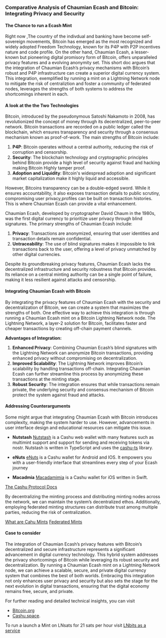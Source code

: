 ### Comparative Analysis of Chaumian Ecash and Bitcoin: Integrating Privacy and Security

#### The Chance to run a Ecash Mint

Right now ,The country of the indivdual and banking have become self-sovereign movements, Bitcoin has emerged as the most recognized and widely adopted Freedom Technology, known for its P4P with P2P incentives nature and code profile. On the other hand, Chaumian Ecash, a lesser-known but pioneering digital promisory form of Bitcoin, offers unparalleled privacy features and a evolving anonymity set. This short doc argues that the integration of Chaumian Ecash’s privacy mechanisms with Bitcoin’s robust and P4P infrastructure can create a superior digital currency system. This integration, exemplified by running a mint on a Lightning Network node to mitigate the risk of centraliztion and foster a community of federated nodes, leverages the strengths of both systems to address the shortcomings inherent in each. 

#### A look at the the Two Technologies

Bitcoin, introduced by the pseudonymous Satoshi Nakamoto in 2008, has revolutionized the concept of money through its decentralized, peer-to-peer network. Bitcoin transactions are recorded on a public ledger called the blockchain, which ensures transparency and security through a consensus mechanism known as proof-of-work. The main strengths of Bitcoin include:
1. **P4P**: Bitcoin operates without a central authority, reducing the risk of corruption and censorship.
2. **Security**: The blockchain technology and cryptographic principles behind Bitcoin provide a high level of security against fraud and hacking making Bitcoin Highly tamper proof.
3. **Adoption and Liquidity**: Bitcoin's widespread adoption and significant market capitalization make it highly liquid and accessible.

However, Bitcoins transparency can be a double-edged sword. While it ensures accountability, it also exposes transaction details to public scrutiny, compromising user privacy,profiles can be built on transaction histories. This is where Chaumian Ecash can provide a vital enhancement.

Chaumian Ecash, developed by cryptographer David Chaum in the 1980s, was the first digital currency to prioritize user privacy through blind signatures. The primary strengths of Chaumian Ecash include:
1. **Privacy**: Transactions are anonymized, ensuring that user identities and transaction details remain confidential.
2. **Untraceability**: The use of blind signatures makes it impossible to link transactions back to the user, offering a level of privacy unmatched by other digital currencies.

Despite its groundbreaking privacy features, Chaumian Ecash lacks the decentralized infrastructure and security robustness that Bitcoin provides. Its reliance on a central minting authority can be a single point of failure, making it less resilient against attacks and censorship.

#### Integrating Chaumian Ecash with Bitcoin

By integrating the privacy features of Chaumian Ecash with the security and decentralization of Bitcoin, we can create a system that maximizes the strengths of both. One effective way to achieve this integration is through running a Chaumian Ecash mint on a Bitcoin Lightning Network node. The Lightning Network, a layer-2 solution for Bitcoin, facilitates faster and cheaper transactions by creating off-chain payment channels.

**Advantages of Integration:**

1. **Enhanced Privacy**: Combining Chaumian Ecash’s blind signatures with the Lightning Network can anonymize Bitcoin transactions, providing enhanced privacy without compromising on decentralization.
2. **Improved Scalability**: The Lightning Network improves Bitcoin’s scalability by handling transactions off-chain. Integrating Chaumian Ecash can further streamline this process by anonymizing these transactions at the minting stage.
3. **Robust Security**: The integration ensures that while transactions remain private, the underlying security and consensus mechanism of Bitcoin protect the system against fraud and attacks.

#### Addressing Counterarguments


Some might argue that integrating Chaumian Ecash with Bitcoin introduces complexity, making the system harder to use. However, advancements in user interface design and educational resources can mitigate this issue. 

- **Nutstash** [Nutstash](https://nutstash.app/)  is a Cashu web wallet with many features such as multimint support and support for sending and receiving tokens via nostr. Nutstash is written in TypeScript and uses the [cashu-ts](https://github.com/cashubtc/cashu-ts) library.

- **eNuts** [eNuts](https://enuts.cash/)  is a Cashu wallet for Android and IOS. It empowers you with a user-friendly interface that streamlines every step of your Ecash journey

- **Macadmia** [Macadamimia](https://docs.cashu.space/github.com/zeugmaster/macadamia) is a Cashu wallet for iOS written in Swift.

[The Cashu Protocol Docs](https://docs.cashu.space/protocol)

By decentralizing the minting process and distributing minting nodes across the network, we can maintain the system’s decentralized ethos. Additionally, employing federated minting structures can distribute trust among multiple parties, reducing the risk of centralization.

[What are Cahu Mints](https://thebitcoinmanual.com/articles/what-are-cashu-mints/)
[Federated Mints](https://cashumints.space/)

#### Case to consider

The integration of Chaumian Ecash’s privacy features with Bitcoin’s decentralized and secure infrastructure represents a significant advancement in digital currency technology. This hybrid system addresses the privacy shortcomings of Bitcoin while leveraging its robust security and decentralization. By running a Chaumian Ecash mint on a Lightning Network node, we can achieve a scalable, secure, and private digital currency system that combines the best of both worlds. Embracing this integration not only enhances user privacy and security but also sets the stage for the next evolution in digital transactions, ensuring that the digital economy remains free, secure, and private.

For further reading and detailed technical insights, you can visit 
- [Bitcoin.org](https://bitcoin.org/) 
- [Cashu.space](https://cashu.space/).

To run a launch a Mint on LNsats for 21 sats per hour visit [LNbits as a service](https://lnbits.com/)

